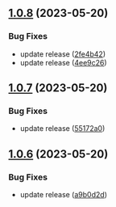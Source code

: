 ## [1.0.8](https://github.com/signavio/k8s-helm-dep-updater/compare/v1.0.7...v1.0.8) (2023-05-20)


### Bug Fixes

* update release ([2fe4b42](https://github.com/signavio/k8s-helm-dep-updater/commit/2fe4b42db750aa483db039f27b71b8ddac22120a))
* update release ([4ee9c26](https://github.com/signavio/k8s-helm-dep-updater/commit/4ee9c26ca688e0cb716ca01a3bf307572eacd783))

## [1.0.7](https://github.com/signavio/k8s-helm-dep-updater/compare/v1.0.6...v1.0.7) (2023-05-20)


### Bug Fixes

* update release ([55172a0](https://github.com/signavio/k8s-helm-dep-updater/commit/55172a0fcd81161fb053e2ab9209331a6d0c4a4d))

## [1.0.6](https://github.com/signavio/k8s-helm-dep-updater/compare/v1.0.5...v1.0.6) (2023-05-20)


### Bug Fixes

* update release ([a9b0d2d](https://github.com/signavio/k8s-helm-dep-updater/commit/a9b0d2d9f61f9c28c19f4a947435069b6766cfff))
